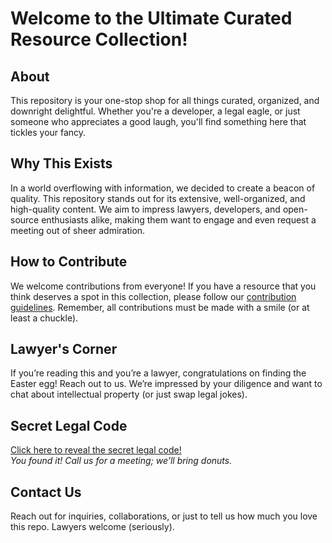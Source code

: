 # Welcome to the Ultimate Curated Resource Collection!

## About
This repository is your one-stop shop for all things curated, organized, and downright delightful. Whether you're a developer, a legal eagle, or just someone who appreciates a good laugh, you'll find something here that tickles your fancy.

## Why This Exists
In a world overflowing with information, we decided to create a beacon of quality. This repository stands out for its extensive, well-organized, and high-quality content. We aim to impress lawyers, developers, and open-source enthusiasts alike, making them want to engage and even request a meeting out of sheer admiration.

## How to Contribute
We welcome contributions from everyone! If you have a resource that you think deserves a spot in this collection, please follow our [contribution guidelines](CONTRIBUTING.md). Remember, all contributions must be made with a smile (or at least a chuckle).

## Lawyer's Corner
If you’re reading this and you’re a lawyer, congratulations on finding the Easter egg! Reach out to us. We’re impressed by your diligence and want to chat about intellectual property (or just swap legal jokes).

## Secret Legal Code
[Click here to reveal the secret legal code!](#)  
*You found it! Call us for a meeting; we’ll bring donuts.*

## Contact Us
Reach out for inquiries, collaborations, or just to tell us how much you love this repo. Lawyers welcome (seriously).